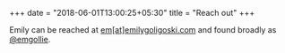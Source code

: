 +++
date = "2018-06-01T13:00:25+05:30"
title = "Reach out"
+++

Emily can be reached at [em[at]emilygoligoski.com](mailto:em@emilygoligoski.com) and found broadly as [@emgollie](http://twitter.com/emgollie).
